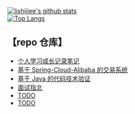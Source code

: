
[![lishijiee's github stats](https://github-readme-stats.vercel.app/api?username=lishijiee&theme=tokyonight)](https://github.com/lishijiee/github-readme-stats)  
[![Top Langs](https://github-readme-stats.vercel.app/api/top-langs/?username=lishijiee&layout=compact)](https://github.com/lishijiee/github-readme-stats)


## 【repo 仓库】  
- [个人学习成长记录笔记](https://github.com/lishijiee/eee)  
- [基于 Spring-Cloud-Alibaba 的交易系统](https://github.com/lishijiee/ling-long)  
- [基于 Java 的代码技术验证](https://github.com/lishijiee/Java-demo)  
- [面试指北](https://github.com/lishijiee/Java-North)  
- [TODO](https://github.com/lishijiee/eee)  
- [TODO](https://github.com/lishijiee/eee)  
